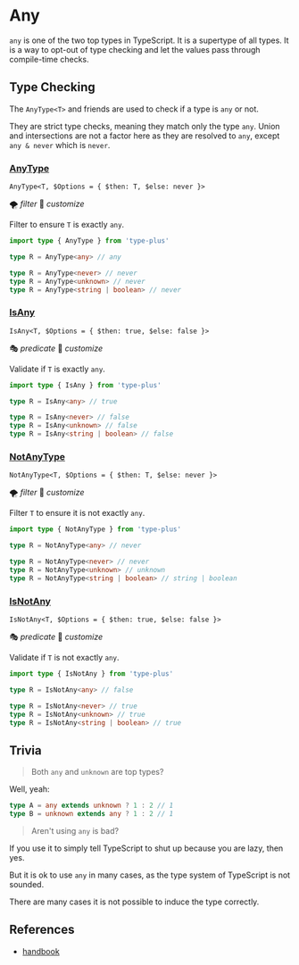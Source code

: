 # Any

`any` is one of the two top types in TypeScript.
It is a supertype of all types.
It is a way to opt-out of type checking and let the values pass through compile-time checks.

## Type Checking

The `AnyType<T>` and friends are used to check if a type is `any` or not.

They are strict type checks, meaning they match only the type `any`.
Union and intersections are not a factor here as they are resolved to `any`,
except `any & never` which is `never`.

### [AnyType](./any_type.ts)

`AnyType<T, $Options = { $then: T, $else: never }>`

🌪️ *filter*
🔢 *customize*

Filter to ensure `T` is exactly `any`.

```ts
import type { AnyType } from 'type-plus'

type R = AnyType<any> // any

type R = AnyType<never> // never
type R = AnyType<unknown> // never
type R = AnyType<string | boolean> // never
```

### [IsAny](./is_any.ts)

`IsAny<T, $Options = { $then: true, $else: false }>`

🎭 *predicate*
🔢 *customize*

Validate if `T` is exactly `any`.

```ts
import type { IsAny } from 'type-plus'

type R = IsAny<any> // true

type R = IsAny<never> // false
type R = IsAny<unknown> // false
type R = IsAny<string | boolean> // false
```

### [NotAnyType](./not_any_type.ts)

`NotAnyType<T, $Options = { $then: T, $else: never }>`

🌪️ *filter*
🔢 *customize*

Filter `T` to ensure it is not exactly `any`.

```ts
import type { NotAnyType } from 'type-plus'

type R = NotAnyType<any> // never

type R = NotAnyType<never> // never
type R = NotAnyType<unknown> // unknown
type R = NotAnyType<string | boolean> // string | boolean
```

### [IsNotAny](./is_not_any.ts)

`IsNotAny<T, $Options = { $then: true, $else: false }>`

🎭 *predicate*
🔢 *customize*

Validate if `T` is not exactly `any`.

```ts
import type { IsNotAny } from 'type-plus'

type R = IsNotAny<any> // false

type R = IsNotAny<never> // true
type R = IsNotAny<unknown> // true
type R = IsNotAny<string | boolean> // true
```

## Trivia

> Both `any` and `unknown` are top types?

Well, yeah:

```ts
type A = any extends unknown ? 1 : 2 // 1
type B = unknown extends any ? 1 : 2 // 1
```

> Aren't using `any` is bad?

If you use it to simply tell TypeScript to shut up because you are lazy, then yes.

But it is ok to use `any` in many cases, as the type system of TypeScript is not sounded.

There are many cases it is not possible to induce the type correctly.

## References

- [handbook]

[handbook]: https://www.typescriptlang.org/docs/handbook/2/everyday-types.html#any
